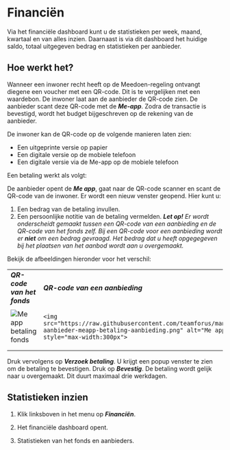 # Financiën

Via het financiële dashboard kunt u de statistieken per week, maand, kwartaal en van alles inzien.
Daarnaast is via dit dashboard het huidige saldo, totaal uitgegeven bedrag en statistieken per aanbieder.
&nbsp;

## Hoe werkt het?
Wanneer een inwoner recht heeft op de Meedoen-regeling ontvangt diegene een voucher met een QR-code.
Dit is te vergelijken met een waardebon. De inwoner laat aan de aanbieder de QR-code zien.
De aanbieder scant deze QR-code met de **_Me-app_**.
Zodra de transactie is bevestigd, wordt het budget bijgeschreven op de rekening van de aanbieder.

De inwoner kan de QR-code op de volgende manieren laten zien:

* Een uitgeprinte versie op papier
* Een digitale versie op de mobiele telefoon
* Een digitale versie via de Me-app op de mobiele telefoon

Een betaling werkt als volgt:

De aanbieder opent de **_Me app_**, gaat naar de QR-code scanner en scant de QR-code van de inwoner.
Er wordt een nieuw venster geopend. Hier kunt u:

1. Een bedrag van de betaling invullen.
2. Een persoonlijke notitie van de betaling vermelden.
_**Let op!**_ _Er wordt onderscheidt gemaakt tussen een QR-code van een aanbieding en de QR-code van het fonds zelf._
_Bij een QR-code voor een aanbieding wordt er **niet** om een bedrag gevraagd. Het bedrag dat u heeft opgegegeven bij het plaatsen van het aanbod wordt aan u overgemaakt._

Bekijk de afbeeldingen hieronder voor het verschil:

<table>
 <tr>
  <td><strong><em>QR-code van het fonds</em></strong>
  </td>
  <td><strong><em>QR-code van een aanbieding</em></strong>
  </td>
 </tr>
 <tr>
  <td>
    <img src="https://raw.githubusercontent.com/teamforus/manuals/master/img/manual-aanbieder-meapp-betaling-fonds.png" alt="Me app betaling fonds" style="max-width:300px">

  </td>
  <td>

    <img src="https://raw.githubusercontent.com/teamforus/manuals/master/img/manual-aanbieder-meapp-betaling-aanbieding.png" alt="Me app betaling aanbieding" style="max-width:300px">

  </td>
 </tr>
 <tr>
  <td>
  </td>
  <td>
  </td>
 </tr>
</table>

Druk vervolgens op **_Verzoek betaling_**. U krijgt een popup venster te zien om de betaling te bevestigen.
Druk op **_Bevestig_**. De betaling wordt gelijk naar u overgemaakt. Dit duurt maximaal drie werkdagen.




## Statistieken inzien

1. Klik linksboven in het menu op **_Financiën_**.

2. Het financiële dashboard opent.

3. Statistieken van het fonds en aanbieders.
